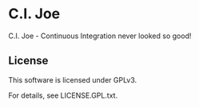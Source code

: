 C.I. Joe
========

C.I. Joe - Continuous Integration never looked so good!


License
-------

This software is licensed under GPLv3.

For details, see LICENSE.GPL.txt.
